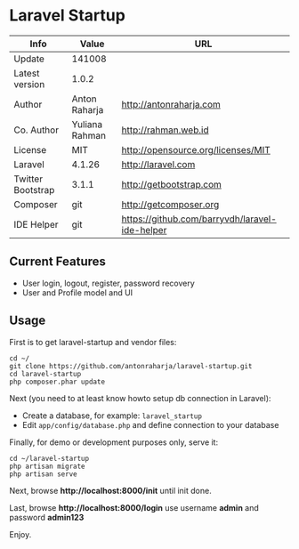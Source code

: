 Laravel Startup
===============

Info              | Value          | URL
----------------- | -------------- | ----------------------------------------------
Update            | 141008         |
Latest version    | 1.0.2          |
Author            | Anton Raharja  | http://antonraharja.com
Co. Author        | Yuliana Rahman | http://rahman.web.id
License           | MIT            | http://opensource.org/licenses/MIT
Laravel           | 4.1.26         | http://laravel.com
Twitter Bootstrap | 3.1.1          | http://getbootstrap.com
Composer          | git            | http://getcomposer.org
IDE Helper        | git            | https://github.com/barryvdh/laravel-ide-helper


Current Features
----------------

* User login, logout, register, password recovery
* User and Profile model and UI


Usage
-----

First is to get laravel-startup and vendor files:

```
cd ~/
git clone https://github.com/antonraharja/laravel-startup.git
cd laravel-startup
php composer.phar update
```

Next (you need to at least know howto setup db connection in Laravel):

* Create a database, for example: ```laravel_startup```
* Edit ```app/config/database.php``` and define connection to your database

Finally, for demo or development purposes only, serve it:

```
cd ~/laravel-startup
php artisan migrate
php artisan serve
```

Next, browse **http://localhost:8000/init** until init done.

Last, browse **http://localhost:8000/login** use username **admin** and password **admin123**

Enjoy.
